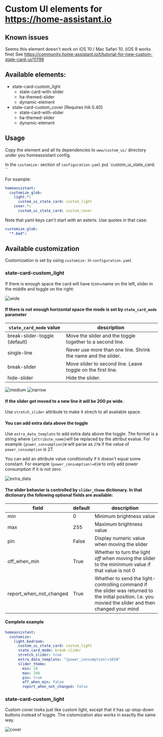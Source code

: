 # Custom UI elements for https://home-assistant.io

## Known issues
Seems this element doesn't work on iOS 10 / Mac Safari 10. (iOS 9 works fine)
See https://community.home-assistant.io/t/tutorial-for-new-custom-state-card-ui/11799

## Available elements:
  * state-card-custom_light
    * state-card-with-slider
    * ha-themed-slider
    * dynamic-element
  * state-card-custom_cover [Requires HA 0.40]
    * state-card-with-slider
    * ha-themed-slider
    * dynamic-element

## Usage
Copy the element and all its dependencies to `www/custom_ui/` directory under you homeassistant config.

In the `customize:` section of `configuration.yaml` put `custom_ui_state_card: <element-name>``

For example:
```yaml
homeassistant:
  customize_glob:
    light.*:
      custom_ui_state_card: custom_light
    cover.*:
      custom_ui_state_card: custom_cover
```

Note that yaml keys can't start with an asterix. Use quotes in that case:
```yaml
customize_glob:
  "*.bed":
```
## Available customization

Customization is set by using `customize:` in `configuration.yaml`

### state-card-custom_light

If there is enough space the card will have icon+name on the left, slider in the middle and toggle on the right:

![wide](https://cloud.githubusercontent.com/assets/5478779/23335593/e344048e-fbc0-11e6-81fd-85466a6b98b2.png)

#### If there is not enough horizontal space the mode is set by `state_card_mode` parameter

| `state_card_mode` value | description |
| --- | --- |
| break-slider-toggle (default) | Move the slider and the toggle together to a second line. | 
| single-line | Never use more than one line. Shrink the name and the slider. |
| break-slider | Move slider to second line. Leave toggle on the first line.|
| hide-slider | Hide the slider.|

![medium](https://cloud.githubusercontent.com/assets/5478779/23335594/e909eee2-fbc0-11e6-8429-8648b89d6d13.png) ![narrow](https://cloud.githubusercontent.com/assets/5478779/23335595/eceaa92a-fbc0-11e6-9dff-018585f60ff0.png)

#### If the slider got moved to a new line it will be 200 px wide.
Use `stretch_slider` attribute to make it strech to all available space.

#### You can add extra data above the toggle
Use `extra_data_template` to add extra data above the toggle. The format is a string where `{attribute_name}`will be replaced by the attribut evalue.
For example `{power_consumption}W` will parse as `27W` if the value of `power_consumption` is 27.

You can add an attribute value conditionally if it doesn't equal some constant. For example `{power_consumption!=0}W` to only add power consumption if it is not zero.

![extra_data](https://cloud.githubusercontent.com/assets/5478779/24260417/76d66bca-0ffc-11e7-840d-215adc187cd7.png)

#### The slider behavior is controlled by `slider_theme` dictionary. In that dictionary the following optional fields are available:

| field | default | description |
| --- | --- | --- |
| min | 0 | Minimum brightness value |
| max | 255 | Maximum brightness value |
| pin | False | Display numeric value when moving the slider |
| off_when_min | True | Whether to turn the light *off* when moving the slider to the mininmum value if that value is not 0 |
| report_when_not_changed | True | Whether to send the light-controlling command if the slider was returned to the initial position. I.e. you movied the slider and then changed your mind |

#### Complete example
```yaml
homeassistant:
  customize:
    light.bedroom:
      custom_ui_state_card: custom_light
      state_card_mode: break-slider
      stretch_slider: true
      extra_data_template: "{power_consumption!=10}W"
      slider_theme:
        min: 10
        max: 200
        pin: true
        off_when_min: false
        report_when_not_changed: false
```

### state-card-custom_light
Custom cover looks just like custom light, except that it has up-stop-down buttons instead of toggle. The cistomization also works in exactly the same way.

![cover](https://cloud.githubusercontent.com/assets/5478779/23921980/4eab7978-0909-11e7-8058-ad17a52d93c3.png)
